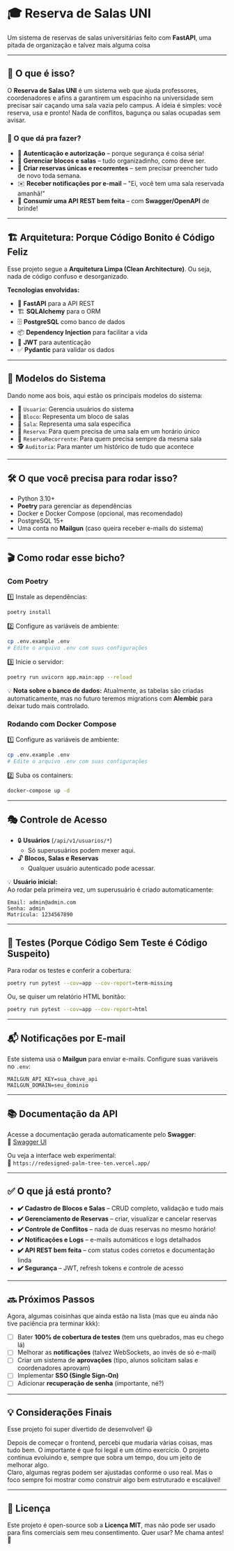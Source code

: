 # 🎓 Reserva de Salas UNI  

Um sistema de reservas de salas universitárias feito com **FastAPI**, uma pitada de organização e talvez mais alguma coisa

---

## 🚀 O que é isso?  

O **Reserva de Salas UNI** é um sistema web que ajuda professores, coordenadores e afins a garantirem um espacinho na universidade sem precisar sair caçando uma sala vazia pelo campus. A ideia é simples: você reserva, usa e pronto! Nada de conflitos, bagunça ou salas ocupadas sem avisar.  

### 📌 O que dá pra fazer?  

- 🔑 **Autenticação e autorização** – porque segurança é coisa séria!  
- 🏫 **Gerenciar blocos e salas** – tudo organizadinho, como deve ser.  
- 📆 **Criar reservas únicas e recorrentes** – sem precisar preencher tudo de novo toda semana.  
- ✉️ **Receber notificações por e-mail** – "Ei, você tem uma sala reservada amanhã!"  
- 📡 **Consumir uma API REST bem feita** – com **Swagger/OpenAPI** de brinde!  

---

## 🏗️ Arquitetura: Porque Código Bonito é Código Feliz  

Esse projeto segue a **Arquitetura Limpa (Clean Architecture)**. Ou seja, nada de código confuso e desorganizado.  

**Tecnologias envolvidas:**  

- 🚀 **FastAPI** para a API REST  
- 🏗 **SQLAlchemy** para o ORM  
- 🗄 **PostgreSQL** como banco de dados  
- 📦 **Dependency Injection** para facilitar a vida  
- 🔐 **JWT** para autenticação  
- ✅ **Pydantic** para validar os dados  

---

## 📂 Modelos do Sistema  

Dando nome aos bois, aqui estão os principais modelos do sistema:  

- 👤 `Usuario`: Gerencia usuários do sistema  
- 🏢 `Bloco`: Representa um bloco de salas  
- 🚪 `Sala`: Representa uma sala específica  
- 📆 `Reserva`: Para quem precisa de uma sala em um horário único  
- 🔁 `ReservaRecorrente`: Para quem precisa sempre da mesma sala  
- 🕵️ `Auditoria`: Para manter um histórico de tudo que acontece  

---

## 🛠️ O que você precisa para rodar isso?  

- Python 3.10+  
- **Poetry** para gerenciar as dependências  
- Docker e Docker Compose (opcional, mas recomendado)  
- PostgreSQL 15+  
- Uma conta no **Mailgun** (caso queira receber e-mails do sistema)  

---

## 🎬 Como rodar esse bicho?  

### Com Poetry  

1️⃣ Instale as dependências:  
```bash
poetry install
```

2️⃣ Configure as variáveis de ambiente:  
```bash
cp .env.example .env
# Edite o arquivo .env com suas configurações
```

3️⃣ Inicie o servidor:  
```bash
poetry run uvicorn app.main:app --reload
```

💡 **Nota sobre o banco de dados:** Atualmente, as tabelas são criadas automaticamente, mas no futuro teremos migrations com **Alembic** para deixar tudo mais controlado.  

### Rodando com Docker Compose  

1️⃣ Configure as variáveis de ambiente:  
```bash
cp .env.example .env
# Edite o arquivo .env com suas configurações
```

2️⃣ Suba os containers:  
```bash
docker-compose up -d
```
---

## 🎭 Controle de Acesso  

- 🔒 **Usuários** (`/api/v1/usuarios/*`)  
  - Só superusuários podem mexer aqui.  
- 🔓 **Blocos, Salas e Reservas**  
  - Qualquer usuário autenticado pode acessar.  

💡 **Usuário inicial:**  
Ao rodar pela primeira vez, um superusuário é criado automaticamente:  
```text
Email: admin@admin.com  
Senha: admin  
Matrícula: 1234567890  
```

---

## 🧪 Testes (Porque Código Sem Teste é Código Suspeito)  

Para rodar os testes e conferir a cobertura:  

```bash
poetry run pytest --cov=app --cov-report=term-missing
```

Ou, se quiser um relatório HTML bonitão:  

```bash
poetry run pytest --cov=app --cov-report=html
```

---

## 📬 Notificações por E-mail  

Este sistema usa o **Mailgun** para enviar e-mails. Configure suas variáveis no `.env`:  

```env
MAILGUN_API_KEY=sua_chave_api  
MAILGUN_DOMAIN=seu_dominio  
```

---

## 📚 Documentação da API  

Acesse a documentação gerada automaticamente pelo **Swagger**:  
🔗 [Swagger UI](https://joaosantosg.github.io/reserva-salas-uni)  

Ou veja a interface web experimental:  
🔗 `https://redesigned-palm-tree-ten.vercel.app/`

---

## ✅ O que já está pronto?  

- **✔️ Cadastro de Blocos e Salas** – CRUD completo, validação e tudo mais  
- **✔️ Gerenciamento de Reservas** – criar, visualizar e cancelar reservas  
- **✔️ Controle de Conflitos** – nada de duas reservas no mesmo horário!  
- **✔️ Notificações e Logs** – e-mails automáticos e logs detalhados  
- **✔️ API REST bem feita** – com status codes corretos e documentação linda  
- **✔️ Segurança** – JWT, refresh tokens e controle de acesso  

---

## 🔜 Próximos Passos  

Agora, algumas coisinhas que ainda estão na lista (mas que eu ainda não tive paciência pra terminar kkk):  

- [ ] Bater **100% de cobertura de testes** (tem uns quebrados, mas eu chego lá)  
- [ ] Melhorar as **notificações** (talvez WebSockets, ao invés de só e-mail)  
- [ ] Criar um sistema de **aprovações** (tipo, alunos solicitam salas e coordenadores aprovam)  
- [ ] Implementar **SSO (Single Sign-On)**  
- [ ] Adicionar **recuperação de senha** (importante, né?)  

---

## 💡 Considerações Finais  

Esse projeto foi super divertido de desenvolver! 😃  

Depois de começar o frontend, percebi que mudaria várias coisas, mas tudo bem. O importante é que foi legal e um ótimo exercício.
O projeto continua evoluindo e, sempre que sobra um tempo, dou um jeito de melhorar algo.  
Claro, algumas regras podem ser ajustadas conforme o uso real. 
Mas o foco sempre foi mostrar como construir algo bem estruturado e escalável!  


---

## 📝 Licença  

Este projeto é open-source sob a **Licença MIT**, mas não pode ser usado para fins comerciais sem meu consentimento. Quer usar? Me chama antes! 🚀